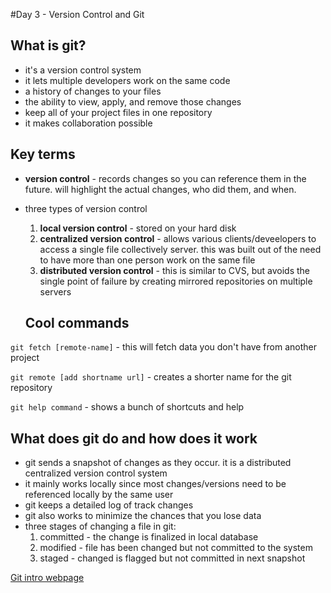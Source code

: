 #Day 3 - Version Control and Git

## What is git?
- it's a version control system
- it lets multiple developers work on the same code
- a history of changes to your files
- the ability to view, apply, and remove those changes
- keep all of your project files in one repository
- it makes collaboration possible

## Key terms
- **version control** - records changes so you can reference them in the future. will highlight the actual changes, who did them, and when.
- three types of version control
  1. **local version control** - stored on your hard disk
  1. **centralized version control** - allows various clients/deveelopers to access a single file collectively server. this was built out of the need to have more than one person work on the same file
  1. **distributed version control** - this is similar to CVS, but avoids the single point of failure by creating mirrored repositories on multiple servers
  
  ## Cool commands
 
 ```git fetch [remote-name]``` - this will fetch data you don't have from another project
 
 ```git remote [add shortname url]``` - creates a shorter name for the git repository
 
 ```git help command``` - shows a bunch of shortcuts and help
 
 
  
  
## What does git do and how does it work
- git sends a snapshot of changes as they occur. it is a distributed centralized version control system
- it mainly works locally since most changes/versions need to be referenced locally by the same user
- git keeps a detailed log of track changes
- git also works to minimize the chances that you lose data
- three stages of changing a file in git:
  1. committed - the change is finalized in local database
  1. modified - file has been changed but not committed to the system
  1. staged - changed is flagged but not committed in next snapshot
  




[Git intro webpage](https://www.udemy.com/blog/git-tutorial-a-comprehensive-guide/)
